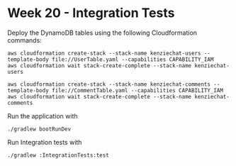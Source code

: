# Week 20 - Integration Tests

Deploy the DynamoDB tables using the following Cloudformation commands:

```
aws cloudformation create-stack --stack-name kenziechat-users --template-body file://UserTable.yaml --capabilities CAPABILITY_IAM
aws cloudformation wait stack-create-complete --stack-name kenziechat-users

aws cloudformation create-stack --stack-name kenziechat-comments --template-body file://CommentTable.yaml --capabilities CAPABILITY_IAM
aws cloudformation wait stack-create-complete --stack-name kenziechat-comments
```

Run the application with 

```
./gradlew bootRunDev
```

Run Integration tests with 
```
./gradlew :IntegrationTests:test
```